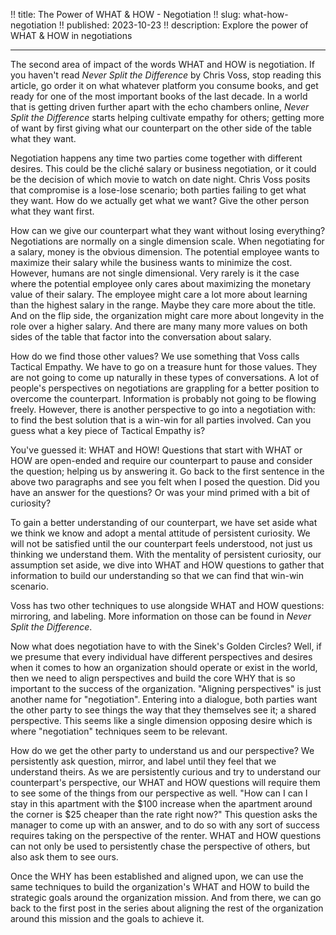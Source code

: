 !! title: The Power of WHAT & HOW - Negotiation
!! slug: what-how-negotiation
!! published: 2023-10-23
!! description: Explore the power of WHAT & HOW in negotiations

---

The second area of impact of the words WHAT and HOW is negotiation. If you haven't read _Never Split the Difference_ by
Chris Voss, stop reading this article, go order it on what whatever platform you consume books, and get ready for one of
the most important books of the last decade. In a world that is getting driven further apart with the echo chambers
online, _Never Split the Difference_ starts helping cultivate empathy for others; getting more of want by first giving
what our counterpart on the other side of the table what they want. 

Negotiation happens any time two parties come together with different desires. This could be the cliché salary or
business negotiation, or it could be the decision of which movie to watch on date night. Chris Voss posits that
compromise is a lose-lose scenario; both parties failing to get what they want. How do we actually get what we want?
Give the other person what they want first.

How can we give our counterpart what they want without losing everything? Negotiations are normally on a single
dimension scale. When negotiating for a salary, money is the obvious dimension. The potential employee wants to maximize
their salary while the business wants to minimize the cost. However, humans are not single dimensional. Very rarely is
it the case where the potential employee only cares about maximizing the monetary value of their salary. The employee
might care a lot more about learning than the highest salary in the range. Maybe they care more about the title. And on
the flip side, the organization might care more about longevity in the role over a higher salary. And there are many
many more values on both sides of the table that factor into the conversation about salary.

How do we find those other values? We use something that Voss calls Tactical Empathy. We have to go on a treasure hunt
for those values. They are not going to come up naturally in these types of conversations. A lot of people's
perspectives on negotiations are grappling for a better position to overcome the counterpart. Information is probably
not going to be flowing freely. However, there is another perspective to go into a negotiation with: to find the best
solution that is a win-win for all parties involved. Can you guess what a key piece of Tactical Empathy is?

You've guessed it: WHAT and HOW! Questions that start with WHAT or HOW are open-ended and require our counterpart to
pause and consider the question; helping us by answering it. Go back to the first sentence in the above two paragraphs
and see you felt when I posed the question. Did you have an answer for the questions? Or was your mind primed with a bit
of curiosity?

To gain a better understanding of our counterpart, we have set aside what we think we know and adopt a mental attitude
of persistent curiosity. We will not be satisfied until the our counterpart feels understood, not just us thinking we
understand them. With the mentality of persistent curiosity, our assumption set aside, we dive into WHAT and HOW
questions to gather that information to build our understanding so that we can find that win-win scenario.

Voss has two other techniques to use alongside WHAT and HOW questions: mirroring, and labeling. More information on
those can be found in _Never Split the Difference_.

Now what does negotiation have to with the Sinek's Golden Circles? Well, if we presume that every individual have
different perspectives and desires when it comes to how an organization should operate or exist in the world, then we
need to align perspectives and build the core WHY that is so important to the success of the organization. "Aligning
perspectives" is just another name for "negotiation". Entering into a dialogue, both parties want the other party to see
things the way that they themselves see it; a shared perspective. This seems like a single dimension opposing desire
which is where "negotiation" techniques seem to be relevant. 

How do we get the other party to understand us and our perspective? We persistently ask question, mirror, and label
until they feel that we understand theirs. As we are persistently curious and try to understand our counterpart's
perspective, our WHAT and HOW questions will require them to see some of the things from our perspective as well. "How
can I can I stay in this apartment with the $100 increase when the apartment around the corner is $25 cheaper than the
rate right now?" This question asks the manager to come up with an answer, and to do so with any sort of success
requires taking on the perspective of the renter. WHAT and HOW questions can not only be used to persistently chase the
perspective of others, but also ask them to see ours.

Once the WHY has been established and aligned upon, we can use the same techniques to build the organization's WHAT and
HOW to build the strategic goals around the organization mission. And from there, we can go back to the first post in
the series about aligning the rest of the organization around this mission and the goals to achieve it.
